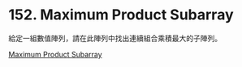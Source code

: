 # 152. Maximum Product Subarray

給定一組數值陣列，請在此陣列中找出連續組合乘積最大的子陣列。

[Maximum Product Subarray](https://leetcode.com/problems/maximum-product-subarray/)
